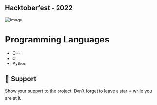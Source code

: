 ## Hacktoberfest - 2022

![image](https://user-images.githubusercontent.com/63816783/193316142-06ec2bd1-1679-49a5-a0d3-d71ec9612034.png)

# Programming Languages
- C++
- C
- Python

## 🙏 Support

Show your support to the project. Don't forget to leave a star ⭐️ while you are at it.
